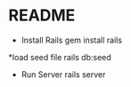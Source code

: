 # README

* Install Rails
gem install rails

*load seed file
rails db:seed

* Run Server
rails server


